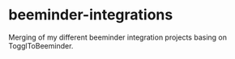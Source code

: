 # beeminder-integrations
Merging of my different beeminder integration projects basing on TogglToBeeminder.
